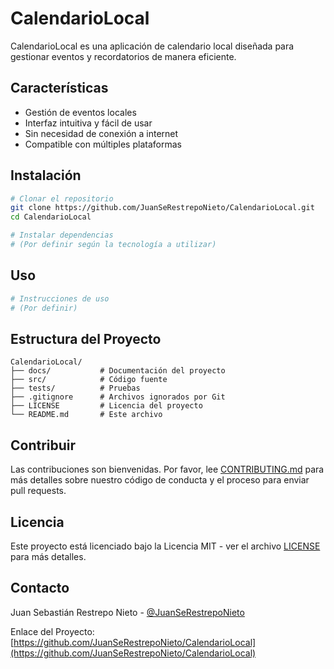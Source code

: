 # CalendarioLocal

CalendarioLocal es una aplicación de calendario local diseñada para gestionar eventos y recordatorios de manera eficiente.

## Características

- Gestión de eventos locales
- Interfaz intuitiva y fácil de usar
- Sin necesidad de conexión a internet
- Compatible con múltiples plataformas

## Instalación

```bash
# Clonar el repositorio
git clone https://github.com/JuanSeRestrepoNieto/CalendarioLocal.git
cd CalendarioLocal

# Instalar dependencias
# (Por definir según la tecnología a utilizar)
```

## Uso

```bash
# Instrucciones de uso
# (Por definir)
```

## Estructura del Proyecto

```
CalendarioLocal/
├── docs/           # Documentación del proyecto
├── src/            # Código fuente
├── tests/          # Pruebas
├── .gitignore      # Archivos ignorados por Git
├── LICENSE         # Licencia del proyecto
└── README.md       # Este archivo
```

## Contribuir

Las contribuciones son bienvenidas. Por favor, lee [CONTRIBUTING.md](CONTRIBUTING.md) para más detalles sobre nuestro código de conducta y el proceso para enviar pull requests.

## Licencia

Este proyecto está licenciado bajo la Licencia MIT - ver el archivo [LICENSE](LICENSE) para más detalles.

## Contacto

Juan Sebastián Restrepo Nieto - [@JuanSeRestrepoNieto](https://github.com/JuanSeRestrepoNieto)

Enlace del Proyecto: [https://github.com/JuanSeRestrepoNieto/CalendarioLocal](https://github.com/JuanSeRestrepoNieto/CalendarioLocal)